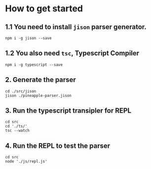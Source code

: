 # How to get started
## 1.1 You need to install `jison` parser generator.
```
npm i -g jison --save
```

## 1.2 You also need `tsc`, Typescript Compiler
```
npm i -g typescript --save
```

## 2. Generate the parser
```
cd ./src/jison
jison ./pineapple-parser.jison
```

## 3. Run the typescript transipler for REPL
```
cd src
cd './ts/'
tsc --watch
```

## 4. Run the REPL to test the parser
```
cd src
node './js/repl.js'
```